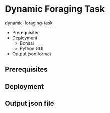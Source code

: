 # Dynamic Foraging Task
dynamic-foraging-task
- Prerequisites
- Deployment
  - Bonsai
  - Python GUI
- Output json format


## Prerequisites
## Deployment
## Output json file

